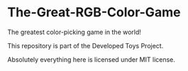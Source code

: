 # The-Great-RGB-Color-Game
The greatest color-picking game in the world!

This repository is part of the Developed Toys Project.

Absolutely everything here is licensed under MIT license.
